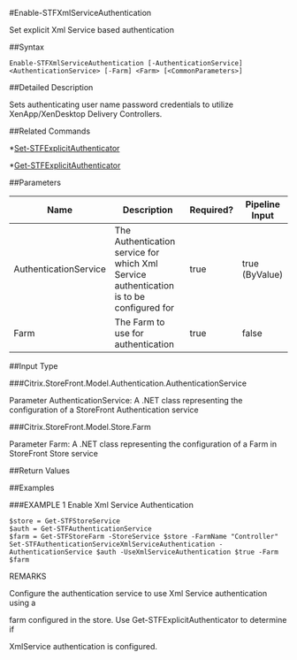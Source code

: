 #Enable-STFXmlServiceAuthentication
Set explicit Xml Service based authentication
##Syntax
```Enable-STFXmlServiceAuthentication [-AuthenticationService] <AuthenticationService> [-Farm] <Farm> [<CommonParameters>]
```
##Detailed Description
Sets authenticating user name password credentials to utilize XenApp/XenDesktop Delivery Controllers.
##Related Commands
*[Set-STFExplicitAuthenticator](Set-STFExplicitAuthenticator)
*[Get-STFExplicitAuthenticator](Get-STFExplicitAuthenticator)
##Parameters
|Name|Description|Required?|Pipeline Input||--|--|--|--||AuthenticationService|The Authentication service for which Xml Service authentication is to be configured for|true|true (ByValue)||Farm|The Farm to use for authentication|true|false|##Input Type
###Citrix.StoreFront.Model.Authentication.AuthenticationService
Parameter AuthenticationService: A .NET class representing the configuration of a StoreFront Authentication service
###Citrix.StoreFront.Model.Store.Farm
Parameter Farm: A .NET class representing the configuration of a Farm in StoreFront Store service
##Return Values
##Examples
###EXAMPLE 1 Enable Xml Service Authentication
```$store = Get-STFStoreService
$auth = Get-STFAuthenticationService
$farm = Get-STFStoreFarm -StoreService $store -FarmName "Controller"
Set-STFAuthenticationServiceXmlServiceAuthentication -AuthenticationService $auth -UseXmlServiceAuthentication $true -Farm $farm
```
REMARKS
Configure the authentication service to use Xml Service authentication using a
farm configured in the store. Use Get-STFExplicitAuthenticator to determine if
XmlService authentication is configured.
